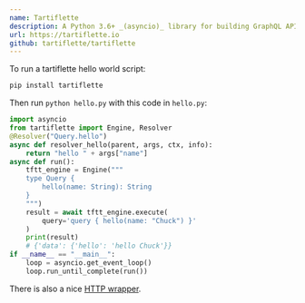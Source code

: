 ```yaml
---
name: Tartiflette
description: A Python 3.6+ _(asyncio)_ library for building GraphQL APIs.
url: https://tartiflette.io
github: tartiflette/tartiflette
---
```


To run a tartiflette hello world script:

```bash
pip install tartiflette
```

Then run `python hello.py` with this code in `hello.py`:

```python
import asyncio
from tartiflette import Engine, Resolver
@Resolver("Query.hello")
async def resolver_hello(parent, args, ctx, info):
    return "hello " + args["name"]
async def run():
    tftt_engine = Engine("""
    type Query {
        hello(name: String): String
    }
    """)
    result = await tftt_engine.execute(
        query='query { hello(name: "Chuck") }'
    )
    print(result)
    # {'data': {'hello': 'hello Chuck'}}
if __name__ == "__main__":
    loop = asyncio.get_event_loop()
    loop.run_until_complete(run())
```

There is also a nice [HTTP wrapper](https://github.com/dailymotion/tartiflette-aiohttp).
